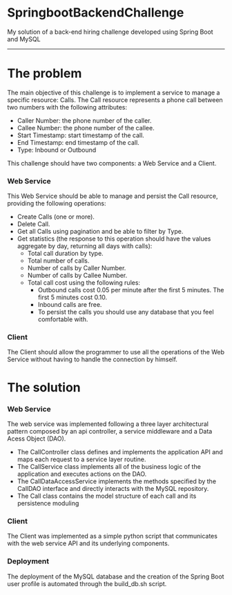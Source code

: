 # SpringbootBackendChallenge
My solution of a back-end hiring challenge developed using Spring Boot and MySQL

-------------------------------------------------------------------------------------------------------------

# The problem

The main objective of this challenge is to implement a service to manage a specific resource: Calls. The Call resource represents a phone call between two numbers with the following attributes:

* Caller Number: the phone number of the caller. 
* Callee Number: the phone number of the callee.
* Start Timestamp: start timestamp of the call.
* End Timestamp: end timestamp of the call.
* Type: Inbound or Outbound

This challenge should have two components: a Web Service and a Client.

### Web Service

This Web Service should be able to manage and persist the Call resource, providing the following operations:

* Create Calls (one or more).
* Delete Call.
* Get all Calls using pagination and be able to filter by Type.
* Get statistics (the response to this operation should have the values aggregate by day, returning all days with calls):
  * Total call duration by type.
  * Total number of calls.
  * Number of calls by Caller Number.
  * Number of calls by Callee Number.
  * Total call cost using the following rules:
    * Outbound calls cost 0.05 per minute after the first 5 minutes. The first 5 minutes cost 0.10. 
    * Inbound calls are free. 
    * To persist the calls you should use any database that you feel comfortable with.
    
### Client

The Client should allow the programmer to use all the operations of the Web Service without having to handle the connection by himself.

# The solution

### Web Service

The web service was implemented following a three layer architectural pattern composed by an api controller, a service middleware and a Data Acess Object (DAO).

* The CallController class defines and implements the application API and maps each request to a service layer routine. 
* The CallService class implements all of the business logic of the application and executes actions on the DAO. 
* The CallDataAccessService implements the methods specified by the CallDAO interface and directly interacts with the MySQL repository.
* The Call class contains the model structure of each call and its persistence moduling

### Client

The Client was implemented as a simple python script that communicates with the web service API and its underlying components. 

### Deployment

The deployment of the MySQL database and the creation of the Spring Boot user profile is automated through the build_db.sh script.
